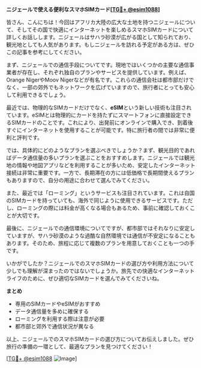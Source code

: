 **ニジェールで使える便利なスマホSIMカード[[TG💪+ @esim1088](https://t.me/s/esim1088)]**

皆さん、こんにちは！今回はアフリカ大陸の広大な土地を持つニジェールについて、そしてその国で快適にインターネットを楽しめるスマホSIMカードについて詳しくお話しします。ニジェールはサハラ砂漠が広がる国として知られており、観光地としても人気があります。もしニジェールを訪れる予定がある方は、ぜひこの記事を参考にしてください。

まず、ニジェールでの通信手段についてです。現地ではいくつかの主要な通信事業者が存在し、それぞれ独自のプランやサービスを提供しています。例えば、Orange NigerやMoov Nigerなどが有名です。これらの通信会社は都市部だけでなく、一部の郊外でもネットワークを広げていますので、旅行者にとっても安心して利用できるでしょう。

最近では、物理的なSIMカードだけでなく、**eSIM**という新しい技術も注目されています。eSIMとは物理的にカードを持たずにスマートフォンに直接設定できるSIMカードのことです。これにより、出発前にオンラインで購入でき、到着後すぐにインターネットを使用することが可能です。特に旅行者の間では非常に便利と評判です。

では、具体的にどのようなプランを選ぶべきでしょうか？まず、観光目的であればデータ通信量の多いプランを選ぶことをおすすめします。ニジェールでは観光地の情報や地図アプリなどを利用することが多いため、安定したインターネット接続は非常に重要です。一方で、長期滞在の方には低価格で長期間使えるプランもありますので、自分の用途に合わせて選んでみてください。

また、最近では「ローミング」というサービスも注目されています。これは自国のSIMカードを持っていても、海外で同じように使用できるサービスです。ただし、ローミングの際には料金が高くなる場合もあるため、事前に確認しておくことが大切です。

最後に、ニジェールでの通信環境についてですが、都市部ではそれなりに安定していますが、サハラ砂漠のような過酷な自然環境では通信が不安定になることもあります。そのため、旅程に応じて複数のプランを用意しておくことも一つの手です。

いかがでしたか？ニジェールでのスマホSIMカードの選び方や利用方法について少しでも理解が深まったのではないでしょうか。旅先での快適なインターネットライフのために、ぜひ適切なSIMカードを選んでみてくださいね。

**まとめ**
- 専用のSIMカードやeSIMがおすすめ
- データ通信量を多めに確保する
- ローミングを利用する際は注意が必要
- 都市部と郊外で通信状況が異なる

以上、ニジェールでのスマホSIMカードの選び方についてお伝えしました。ぜひ旅行の準備の一環として、最適なプランを見つけてください！

[[TG💪+ @esim1088](https://t.me/s/esim1088) ![Image](https://i.postimg.cc/Y0z9fWf4/image.png)]